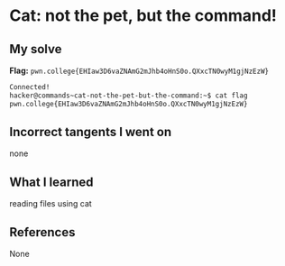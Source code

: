 # Cat: not the pet, but the command!

## My solve
**Flag:** `pwn.college{EHIaw3D6vaZNAmG2mJhb4oHnS0o.QXxcTN0wyM1gjNzEzW}`

```bash
Connected!
hacker@commands~cat-not-the-pet-but-the-command:~$ cat flag
pwn.college{EHIaw3D6vaZNAmG2mJhb4oHnS0o.QXxcTN0wyM1gjNzEzW}
```

## Incorrect tangents I went on
none

## What I learned
reading files using cat

## References 
None

